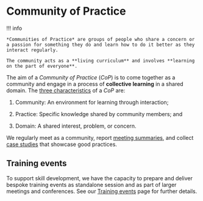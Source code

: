 # Community of Practice

!!! info

    *Communities of Practice* are groups of people who share a concern or a passion for something they do and learn how to do it better as they interact regularly.

    The community acts as a **living curriculum** and involves **learning on the part of everyone**.

The aim of a *Community of Practice* (*CoP*) is to come together as a community and engage in a process of **collective learning** in a shared domain.
The [three characteristics](https://www.communityofpractice.ca/background/what-is-a-community-of-practice/) of a *CoP* are:

1. Community: An environment for learning through interaction;

2. Practice: Specific knowledge shared by community members; and

3. Domain: A shared interest, problem, or concern.

We regularly meet as a community, report [meeting summaries](meetings/README.md), and collect [case studies](case-studies/README.md) that showcase good practices.

## Training events

To support skill development, we have the capacity to prepare and deliver bespoke training events as standalone session and as part of larger meetings and conferences.
See our [Training events](training/README.md) page for further details.
